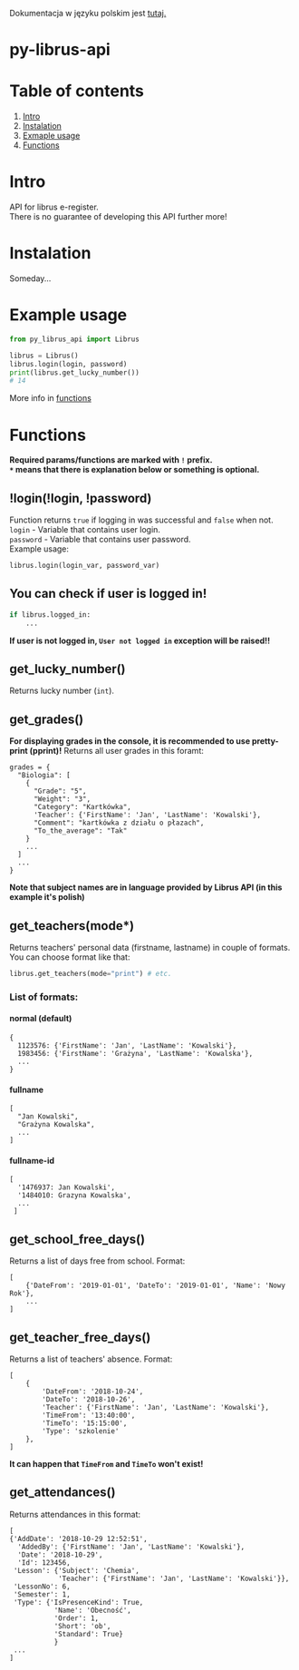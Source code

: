 Dokumentacja w języku polskim jest [tutaj.](README_pl.md)
# py-librus-api
# Table of contents
1. [Intro](#intro)
2. [Instalation](#instalation)
3. [Exmaple usage](#example-usage)
4. [Functions](#functions)
# Intro
API for librus e-register.<br>
There is no guarantee of developing this API further more!
# Instalation
Someday...
# Example usage
```python
from py_librus_api import Librus

librus = Librus()
librus.login(login, password)
print(librus.get_lucky_number())
# 14
```
More info in [functions](#functions)
# Functions
**Required params/functions are marked with `!` prefix.**<br>
**`*` means that there is explanation below or something is optional.**
## !login(!login, !password)
Function returns `true` if logging in was successful and `false` when not.<br>
`login` - Variable that contains user login. <br>
`password` - Variable that contains user password.<br>
Example usage:
```python
librus.login(login_var, password_var)
```
## You can check if user is logged in!
```python
if librus.logged_in:
    ...
```
**If user is not logged in, `User not logged in` exception will be raised!!**
## get_lucky_number()
Returns lucky number (`int`).
## get_grades()
**For displaying grades in the console, it is recommended to use pretty-print (pprint)!**
Returns all user grades in this foramt:<br>
```
grades = {
  "Biologia": [
    {
      "Grade": "5",
      "Weight": "3",
      "Category": "Kartkówka",
      'Teacher': {'FirstName': 'Jan', 'LastName': 'Kowalski'},
      "Comment": "kartkówka z działu o płazach",
      "To_the_average": "Tak"
    }
    ...
  ]
  ...
}
```
**Note that subject names are in language provided by Librus API (in this example it's polish)**
## get_teachers(mode*)
Returns teachers' personal data (firstname, lastname) in couple of formats.
You can choose format like that:
```python
librus.get_teachers(mode="print") # etc.
```
### List of formats:
#### normal (default)
```
{
  1123576: {'FirstName': 'Jan', 'LastName': 'Kowalski'},
  1983456: {'FirstName': 'Grażyna', 'LastName': 'Kowalska'},
  ...
}
```
#### fullname
```
[
  "Jan Kowalski",
  "Grażyna Kowalska",
  ...
]
```
#### fullname-id
```
[
  '1476937: Jan Kowalski',
  '1484010: Grazyna Kowalska',
  ...
 ]
```
## get_school_free_days()
Returns a list of days free from school.
Format:
```
[
    {'DateFrom': '2019-01-01', 'DateTo': '2019-01-01', 'Name': 'Nowy Rok'},
    ...
]
```
## get_teacher_free_days()
Returns a list of teachers' absence.
Format:
```
[
    {
        'DateFrom': '2018-10-24',
        'DateTo': '2018-10-26',
        'Teacher': {'FirstName': 'Jan', 'LastName': 'Kowalski'},
        'TimeFrom': '13:40:00',
        'TimeTo': '15:15:00',
        'Type': 'szkolenie'
    },
]
```
**It can happen that `TimeFrom` and `TimeTo` won't exist!**

## get_attendances()
Returns attendances in this format:
```
[
{'AddDate': '2018-10-29 12:52:51',
  'AddedBy': {'FirstName': 'Jan', 'LastName': 'Kowalski'},
  'Date': '2018-10-29',
  'Id': 123456,
 'Lesson': {'Subject': 'Chemia',
            'Teacher': {'FirstName': 'Jan', 'LastName': 'Kowalski'}},
 'LessonNo': 6,
 'Semester': 1,
 'Type': {'IsPresenceKind': True,
           'Name': 'Obecność',
           'Order': 1,
           'Short': 'ob',
           'Standard': True}
           }
 ...
]
```